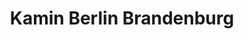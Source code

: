 ---
title: "Kamin Berlin Brandenburg"
url: /berlin/kamin-berlin-brandenburg/
shop: Kamine & Öfen
---